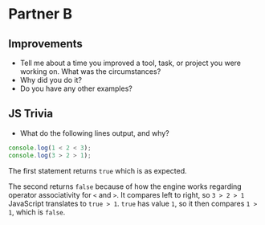 # Partner B

## Improvements
* Tell me about a time you improved a tool, task, or project you were working on. What was the circumstances?
* Why did you do it?  
* Do you have any other examples?

## JS Trivia
* What do the following lines output, and why?

```JavaScript
console.log(1 < 2 < 3);
console.log(3 > 2 > 1);
```

The first statement returns `true` which is as expected.

The second returns `false` because of how the engine works regarding operator associativity for `<` and `>`. It compares left to right, so `3 > 2 > 1` JavaScript translates to `true > 1`. `true` has value `1`, so it then compares `1 > 1`, which is `false`.
